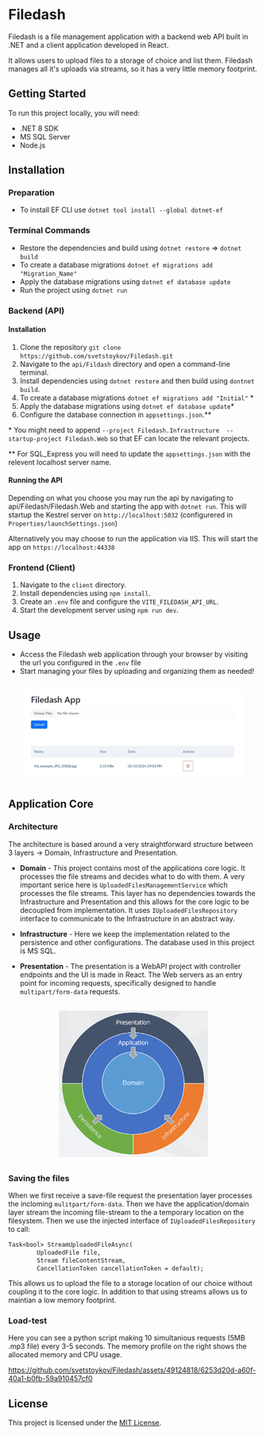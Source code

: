 # Filedash
Filedash is a file management application with a backend web API built in .NET and a client application developed in React.

It allows users to upload files to a storage of choice and list them. Filedash manages all it's uploads via streams, so it has a very little memory footprint.

## Getting Started

To run this project locally, you will need:

-   .NET 8 SDK
-   MS SQL Server
-   Node.js

## Installation

### Preparation

-   To install EF CLI use `dotnet tool install --global dotnet-ef`

### Terminal Commands

-   Restore the dependencies and build using `dotnet restore` => `dotnet build`
-   To create a database migrations `dotnet ef migrations add "Migration_Name"`
-   Apply the database migrations using `dotnet ef database update`
-   Run the project using `dotnet run`

### Backend (API)

#### Installation

1. Clone the repository `git clone https://github.com/svetstoykov/Filedash.git`
2. Navigate to the `api/Fildash` directory and open a command-line terminal.
3. Install dependencies using `dotnet restore` and then build using `dontnet build`.
4. To create a database migrations `dotnet ef migrations add "Initial"` \*
5. Apply the database migrations using `dotnet ef database update`\*
6. Configure the database connection in `appsettings.json`.\*\*

\* You might need to append `--project Filedash.Infrastructure  --startup-project Filedash.Web` so that EF can locate the relevant projects.

\*\* For SQL_Express you will need to update the `appsettings.json` with the relevent localhost server name.

#### Running the API

Depending on what you choose you may run the api by navigating to api/Filedash/Filedash.Web and starting the app with `dotnet run`. This will startup the Kestrel server on `http://localhost:5032` (configurered in `Properties/launchSettings.json`)

Alternatively you may choose to run the application via IIS. This will start the app on `https://localhost:44338`

### Frontend (Client)

1. Navigate to the `client` directory.
2. Install dependencies using `npm install`.
3. Create an `.env` file and configure the `VITE_FILEDASH_API_URL`.
4. Start the development server using `npm run dev`.

## Usage

-   Access the Filedash web application through your browser by visiting the url you configured in the `.env` file
-   Start managing your files by uploading and organizing them as needed!

<p align="center" style="margin:30px">
    <img src="docs/user_interface.jpg" alt="drawing" width="600"/>
</p>

## Application Core

### Architecture

The architecture is based around a very straightforward structure between 3 layers -> Domain, Infrastructure and Presentation.

- **Domain** - This project contains most of the applications core logic. It processes the file streams and decides what to do with them. A very important serice here is `UploadedFilesManagementService` which processes the file streams. This layer has no dependencies towards the Infrastructure and Presentation and this allows for the core logic to be decoupled from implementation. It uses `IUploadedFilesRepository` interface to communicate to the Infrastructure in an abstract way.

- **Infrastructure** - Here we keep the implementation related to the persistence and other configurations. The database used in this project is MS SQL.

- **Presentation** - The presentation is a WebAPI project with controller endpoints and the UI is made in React. The Web servers as an entry point for incoming requests, specifically designed to handle `multipart/form-data` requests.

<p align="center" style="margin:30px">
    <img src="docs/architecture.png" alt="drawing" width="300"/>
</p>

### Saving the files
When we first receive a save-file request the presentation layer processes the incloming `mulitpart/form-data`. Then we have the application/domain layer stream the incoming file-stream to the a temporary location on the filesystem. Then we use the injected interface of  `IUploadedFilesRepository` to call:

```
Task<bool> StreamUploadedFileAsync(
        UploadedFile file,
        Stream fileContentStream,
        CancellationToken cancellationToken = default);
```

This allows us to upload the file to a storage location of our choice without coupling it to the core logic. In addition to that using streams allows us to maintian a low memory footprint.

### Load-test

Here you can see a python script making 10 simultanious requests (5MB .mp3 file) every 3-5 seconds. The memory profile on the right shows the allocated memory and CPU usage.

https://github.com/svetstoykov/Filedash/assets/49124818/6253d20d-a60f-40a1-b0fb-59a910457cf0


## License

This project is licensed under the [MIT License](LICENSE).
